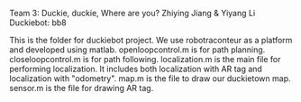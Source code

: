 Team 3: Duckie, duckie, Where are you?
Zhiying Jiang & Yiyang Li
Duckiebot: bb8

This is the folder for duckiebot project. 
We use robotraconteur as a platform and developed using matlab.
openloopcontrol.m is for path planning.
closeloopcontrol.m is for path following.
localization.m is the main file for performing localization. It includes both localization with AR tag and localization with "odometry".
map.m is the file to draw our duckietown map.
sensor.m is the file for drawing AR tag.
